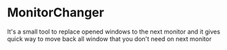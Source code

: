 # MonitorChanger

It's a small tool to replace opened windows to the next monitor and it gives quick way to move back all window that you don't need on next monitor
